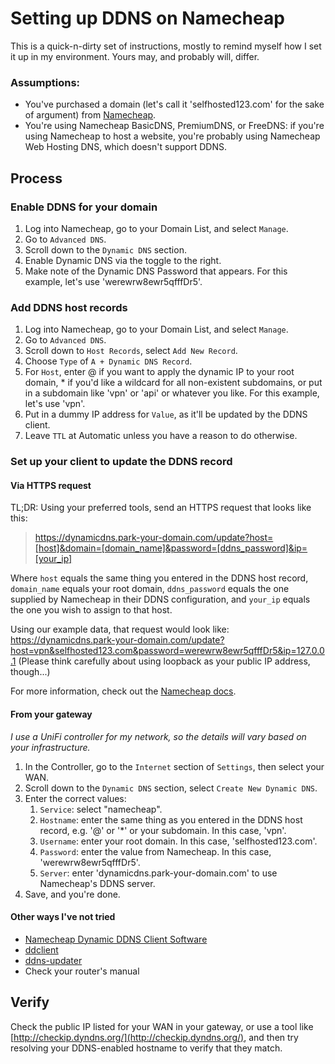 # Setting up DDNS on Namecheap

This is a quick-n-dirty set of instructions, mostly to remind myself how I set it up in my environment. Yours may, and probably will, differ.

### Assumptions:
 - You've purchased a domain (let's call it 'selfhosted123.com' for the sake of argument) from [Namecheap](https://www.namecheap.com).
 - You're using Namecheap BasicDNS, PremiumDNS, or FreeDNS: if you're using Namecheap to host a website, you're probably using Namecheap Web Hosting DNS, which doesn't support DDNS.

## Process

### Enable DDNS for your domain
1. Log into Namecheap, go to your Domain List, and select `Manage`.
1. Go to `Advanced DNS`.
1. Scroll down to the `Dynamic DNS` section.
1. Enable Dynamic DNS via the toggle to the right.
1. Make note of the Dynamic DNS Password that appears. For this example, let's use 'werewrw8ewr5qfffDr5'.

### Add DDNS host records
1. Log into Namecheap, go to your Domain List, and select `Manage`.
1. Go to `Advanced DNS`.
1. Scroll down to `Host Records`, select `Add New Record`.
1. Choose `Type` of `A + Dynamic DNS Record`.
1. For `Host`, enter @ if you want to apply the dynamic IP to your root domain, * if you'd like a wildcard for all non-existent subdomains, or put in a subdomain like 'vpn' or 'api' or whatever you like. For this example, let's use 'vpn'.
1. Put in a dummy IP address for `Value`, as it'll be updated by the DDNS client.
1. Leave `TTL` at Automatic unless you have a reason to do otherwise.

### Set up your client to update the DDNS record
#### Via HTTPS request
TL;DR: Using your preferred tools, send an HTTPS request that looks like this:
>https://dynamicdns.park-your-domain.com/update?host=[host]&domain=[domain_name]&password=[ddns_password]&ip=[your_ip]

Where `host`  equals the same thing you entered in the DDNS host record, `domain_name` equals your root domain, `ddns_password` equals the one supplied by Namecheap in their DDNS configuration, and `your_ip` equals the one you wish to assign to that host.

Using our example data, that request would look like:
https://dynamicdns.park-your-domain.com/update?host=vpn&selfhosted123.com&password=werewrw8ewr5qfffDr5&ip=127.0.0.1 (Please think carefully about using loopback as your public IP address, though...)

For more information, check out the [Namecheap docs](https://www.namecheap.com/support/knowledgebase/article.aspx/29/11/how-to-dynamically-update-the-hosts-ip-with-an-https-request/).

#### From your gateway
*I use a UniFi controller for my network, so the details will vary based on your infrastructure.*
1. In the Controller, go to the `Internet` section of `Settings`, then select your WAN.
1. Scroll down to the `Dynamic DNS` section, select `Create New Dynamic DNS`.
1. Enter the correct values:
    1. `Service`: select "namecheap".
    1. `Hostname`: enter the same thing as you entered in the DDNS host record, e.g. '@' or '*' or your subdomain. In this case, 'vpn'.
    1. `Username`: enter your root domain. In this case, 'selfhosted123.com'.
    1. `Password`: enter the value from Namecheap. In this case, 'werewrw8ewr5qfffDr5'.
    1. `Server`: enter 'dynamicdns.park-your-domain.com' to use Namecheap's DDNS server.
1. Save, and you're done.


#### Other ways I've not tried
 - [Namecheap Dynamic DDNS Client Software](https://www.namecheap.com/support/knowledgebase/article.aspx/111/11/using-namecheap-dynamic-dns-client-version-20x-beta/)
 - [ddclient](https://github.com/ddclient/ddclient)
 - [ddns-updater](https://github.com/qdm12/ddns-updater)
 - Check your router's manual

 ## Verify
 Check the public IP listed for your WAN in your gateway, or use a tool like [http://checkip.dyndns.org/](http://checkip.dyndns.org/), and then try resolving your DDNS-enabled hostname to verify that they match.